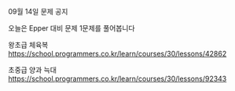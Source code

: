 09월 14일 문제 공지

오늘은 Epper 대비 문제 1문제를 풀어봅니다

왕초급 
체육복  https://school.programmers.co.kr/learn/courses/30/lessons/42862 

초중급
양과 늑대 https://school.programmers.co.kr/learn/courses/30/lessons/92343





